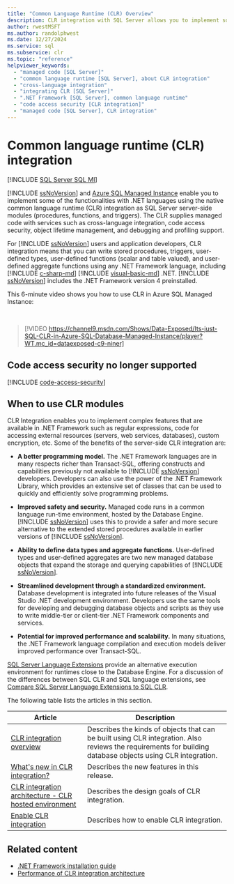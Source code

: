```yaml
---
title: "Common Language Runtime (CLR) Overview"
description: CLR integration with SQL Server allows you to implement some functionalities using any .NET Framework language as SQL Server server-side modules.
author: rwestMSFT
ms.author: randolphwest
ms.date: 12/27/2024
ms.service: sql
ms.subservice: clr
ms.topic: "reference"
helpviewer_keywords:
  - "managed code [SQL Server]"
  - "common language runtime [SQL Server], about CLR integration"
  - "cross-language integration"
  - "integrating CLR [SQL Server]"
  - ".NET Framework [SQL Server], common language runtime"
  - "code access security [CLR integration]"
  - "managed code [SQL Server], CLR integration"
---
```

# Common language runtime (CLR) integration

[!INCLUDE [SQL Server SQL MI](../../includes/applies-to-version/sql-asdbmi.md)]

[!INCLUDE [ssNoVersion](../../includes/ssnoversion-md.md)] and [Azure SQL Managed Instance](/azure/sql-database/sql-database-managed-instance-index) enable you to implement some of the functionalities with .NET languages using the native common language runtime (CLR) integration as SQL Server server-side modules (procedures, functions, and triggers). The CLR supplies managed code with services such as cross-language integration, code access security, object lifetime management, and debugging and profiling support.

For [!INCLUDE [ssNoVersion](../../includes/ssnoversion-md.md)] users and application developers, CLR integration means that you can write stored procedures, triggers, user-defined types, user-defined functions (scalar and table valued), and user-defined aggregate functions using any .NET Framework language, including [!INCLUDE [c-sharp-md](../../includes/c-sharp-md.md)] [!INCLUDE [visual-basic-md](../../includes/visual-basic-md.md)] .NET. [!INCLUDE [ssNoVersion](../../includes/ssnoversion-md.md)] includes the .NET Framework version 4 preinstalled.

This 6-minute video shows you how to use CLR in Azure SQL Managed Instance:

&nbsp;

> [!VIDEO https://channel9.msdn.com/Shows/Data-Exposed/Its-just-SQL-CLR-in-Azure-SQL-Database-Managed-Instance/player?WT.mc_id=dataexposed-c9-niner]

## Code access security no longer supported

[!INCLUDE [code-access-security](../../database-engine/includes/code-access-security.md)]

## When to use CLR modules

CLR Integration enables you to implement complex features that are available in .NET Framework such as regular expressions, code for accessing external resources (servers, web services, databases), custom encryption, etc. Some of the benefits of the server-side CLR integration are:

- **A better programming model.** The .NET Framework languages are in many respects richer than Transact-SQL, offering constructs and capabilities previously not available to [!INCLUDE [ssNoVersion](../../includes/ssnoversion-md.md)] developers. Developers can also use the power of the .NET Framework Library, which provides an extensive set of classes that can be used to quickly and efficiently solve programming problems.

- **Improved safety and security.** Managed code runs in a common language run-time environment, hosted by the Database Engine. [!INCLUDE [ssNoVersion](../../includes/ssnoversion-md.md)] uses this to provide a safer and more secure alternative to the extended stored procedures available in earlier versions of [!INCLUDE [ssNoVersion](../../includes/ssnoversion-md.md)].

- **Ability to define data types and aggregate functions.** User-defined types and user-defined aggregates are two new managed database objects that expand the storage and querying capabilities of [!INCLUDE [ssNoVersion](../../includes/ssnoversion-md.md)].

- **Streamlined development through a standardized environment.** Database development is integrated into future releases of the Visual Studio .NET development environment. Developers use the same tools for developing and debugging database objects and scripts as they use to write middle-tier or client-tier .NET Framework components and services.

- **Potential for improved performance and scalability.** In many situations, the .NET Framework language compilation and execution models deliver improved performance over Transact-SQL.

[SQL Server Language Extensions](../../language-extensions/language-extensions-overview.md) provide an alternative execution environment for runtimes close to the Database Engine. For a discussion of the differences between SQL CLR and SQL language extensions, see [Compare SQL Server Language Extensions to SQL CLR](../../language-extensions/concepts/compare-extensibility-to-clr.md).

The following table lists the articles in this section.

| Article | Description |
| --- | --- |
| [CLR integration overview](clr-integration-overview.md) | Describes the kinds of objects that can be built using CLR integration. Also reviews the requirements for building database objects using CLR integration. |
| [What's new in CLR integration?](clr-integration-what-s-new.md) | Describes the new features in this release. |
| [CLR integration architecture - CLR hosted environment](clr-integration-architecture-clr-hosted-environment.md) | Describes the design goals of CLR integration. |
| [Enable CLR integration](clr-integration-enabling.md) | Describes how to enable CLR integration. |

## Related content

- [.NET Framework installation guide](/dotnet/framework/install/)
- [Performance of CLR integration architecture](clr-integration-architecture-performance.md)
